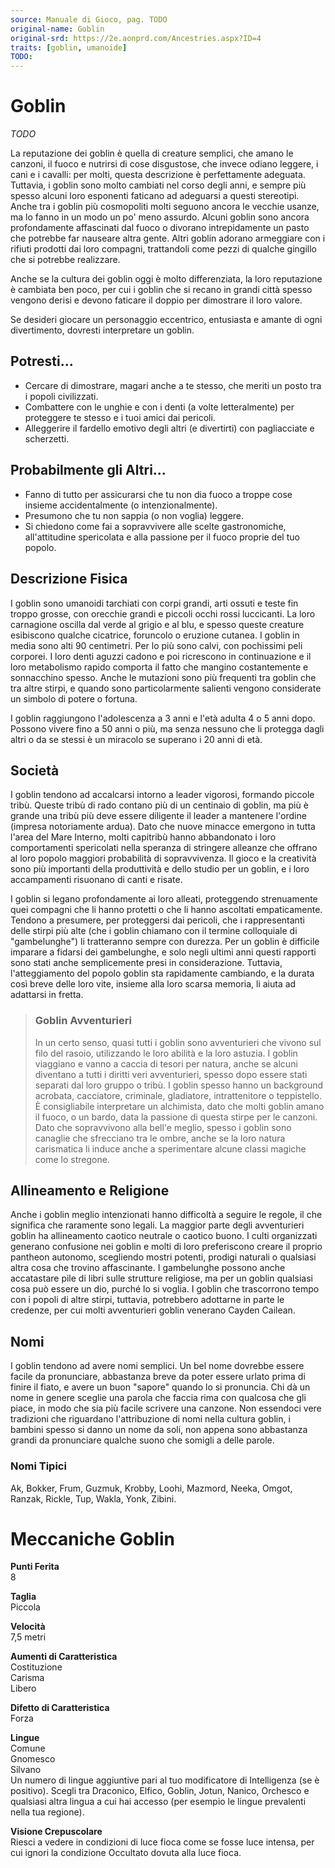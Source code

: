 ```yaml
---
source: Manuale di Gioco, pag. TODO
original-name: Goblin
original-srd: https://2e.aonprd.com/Ancestries.aspx?ID=4
traits: [goblin, umanoide]
TODO:
---
```


# Goblin

_TODO_

La reputazione dei goblin è quella di creature semplici, che amano le canzoni,
il fuoco e nutrirsi di cose disgustose, che invece odiano leggere, i cani e i
cavalli: per molti, questa descrizione è perfettamente adeguata. Tuttavia, i
goblin sono molto cambiati nel corso degli anni, e sempre più spesso alcuni loro
esponenti faticano ad adeguarsi a questi stereotipi. Anche tra i goblin più
cosmopoliti molti seguono ancora le vecchie usanze, ma lo fanno in un modo un
po' meno assurdo. Alcuni goblin sono ancora profondamente affascinati dal fuoco
o divorano intrepidamente un pasto che potrebbe far nauseare altra gente. Altri
goblin adorano armeggiare con i rifiuti prodotti dai loro compagni, trattandoli
come pezzi di qualche gingillo che si potrebbe realizzare.

Anche se la cultura dei goblin oggi è molto differenziata, la loro reputazione è
cambiata ben poco, per cui i goblin che si recano in grandi città spesso vengono
derisi e devono faticare il doppio per dimostrare il loro valore.

Se desideri giocare un personaggio eccentrico, entusiasta e amante di ogni
divertimento, dovresti interpretare un goblin.

## Potresti...

- Cercare di dimostrare, magari anche a te stesso, che meriti un posto tra i
  popoli civilizzati.
- Combattere con le unghie e con i denti (a volte letteralmente) per proteggere
  te stesso e i tuoi amici dai pericoli.
- Alleggerire il fardello emotivo degli altri (e divertirti) con pagliacciate e
  scherzetti.

## Probabilmente gli Altri...

- Fanno di tutto per assicurarsi che tu non dia fuoco a troppe cose insieme
  accidentalmente (o intenzionalmente).
- Presumono che tu non sappia (o non voglia) leggere.
- Si chiedono come fai a sopravvivere alle scelte gastronomiche, all'attitudine
  spericolata e alla passione per il fuoco proprie del tuo popolo.

## Descrizione Fisica

I goblin sono umanoidi tarchiati con corpi grandi, arti ossuti e teste fin
troppo grosse, con orecchie grandi e piccoli occhi rossi luccicanti. La loro
carnagione oscilla dal verde al grigio e al blu, e spesso queste creature
esibiscono qualche cicatrice, foruncolo o eruzione cutanea. I goblin in media
sono alti 90 centimetri. Per lo più sono calvi, con pochissimi peli corporei. I
loro denti aguzzi cadono e poi ricrescono in continuazione e il loro metabolismo
rapido comporta il fatto che mangino costantemente e sonnacchino spesso. Anche
le mutazioni sono più frequenti tra goblin che tra altre stirpi, e quando sono
particolarmente salienti vengono considerate un simbolo di potere o fortuna.

I goblin raggiungono l'adolescenza a 3 anni e l'età adulta 4 o 5 anni dopo.
Possono vivere fino a 50 anni o più, ma senza nessuno che li protegga dagli
altri o da se stessi è un miracolo se superano i 20 anni di età.

## Società

I goblin tendono ad accalcarsi intorno a leader vigorosi, formando piccole
tribù. Queste tribù di rado contano più di un centinaio di goblin, ma più è
grande una tribù più deve essere diligente il leader a mantenere l'ordine
(impresa notoriamente ardua). Dato che nuove minacce emergono in tutta l'area
del Mare Interno, molti capitribù hanno abbandonato i loro comportamenti
spericolati nella speranza di stringere alleanze che offrano al loro popolo
maggiori probabilità di sopravvivenza. Il gioco e la creatività sono più
importanti della produttività e dello studio per un goblin, e i loro
accampamenti risuonano di canti e risate.

I goblin si legano profondamente ai loro alleati, proteggendo strenuamente quei
compagni che li hanno protetti o che li hanno ascoltati empaticamente. Tendono a
presumere, per proteggersi dai pericoli, che i rappresentanti delle stirpi più
alte (che i goblin chiamano con il termine colloquiale di "gambelunghe") li
tratteranno sempre con durezza. Per un goblin è difficile imparare a fidarsi dei
gambelunghe, e solo negli ultimi anni questi rapporti sono stati anche
semplicemente presi in considerazione. Tuttavia, l'atteggiamento del popolo
goblin sta rapidamente cambiando, e la durata così breve delle loro vite,
insieme alla loro scarsa memoria, li aiuta ad adattarsi in fretta.

> ### Goblin Avventurieri
>
> In un certo senso, quasi tutti i goblin sono avventurieri che vivono sul filo
> del rasoio, utilizzando le loro abilità e la loro astuzia. I goblin viaggiano
> e vanno a caccia di tesori per natura, anche se alcuni diventano a tutti i
> diritti veri avventurieri, spesso dopo essere stati separati dal loro gruppo o
> tribù. I goblin spesso hanno un background acrobata, cacciatore, criminale,
> gladiatore, intrattenitore o teppistello. È consigliabile interpretare un
> alchimista, dato che molti goblin amano il fuoco, o un bardo, data la passione
> di questa stirpe per le canzoni. Dato che sopravvivono alla bell'e meglio,
> spesso i goblin sono canaglie che sfrecciano tra le ombre, anche se la loro
> natura carismatica li induce anche a sperimentare alcune classi magiche come
> lo stregone.

## Allineamento e Religione

Anche i goblin meglio intenzionati hanno difficoltà a seguire le regole, il che
significa che raramente sono legali. La maggior parte degli avventurieri goblin
ha allineamento caotico neutrale o caotico buono. I culti organizzati generano
confusione nei goblin e molti di loro preferiscono creare il proprio pantheon
autonomo, scegliendo mostri potenti, prodigi naturali o qualsiasi altra cosa che
trovino affascinante. I gambelunghe possono anche accatastare pile di libri
sulle strutture religiose, ma per un goblin qualsiasi cosa può essere un dio,
purché lo si voglia. I goblin che trascorrono tempo con i popoli di altre
stirpi, tuttavia, potrebbero adottarne in parte le credenze, per cui molti
avventurieri goblin venerano Cayden Cailean.

## Nomi

I goblin tendono ad avere nomi semplici. Un bel nome dovrebbe essere facile da
pronunciare, abbastanza breve da poter essere urlato prima di finire il fiato, e
avere un buon "sapore" quando lo si pronuncia. Chi dà un nome in genere sceglie
una parola che faccia rima con qualcosa che gli piace, in modo che sia più
facile scrivere una canzone. Non essendoci vere tradizioni che riguardano
l'attribuzione di nomi nella cultura goblin, i bambini spesso si danno un nome
da soli, non appena sono abbastanza grandi da pronunciare qualche suono che
somigli a delle parole.

### Nomi Tipici

Ak, Bokker, Frum, Guzmuk, Krobby, Loohi, Mazmord, Neeka, Omgot, Ranzak, Rickle,
Tup, Wakla, Yonk, Zibini.

# Meccaniche Goblin

**Punti Ferita**  
8

**Taglia**  
Piccola

**Velocità**  
7,5 metri

**Aumenti di Caratteristica**  
Costituzione  
Carisma  
Libero

**Difetto di Caratteristica**  
Forza

**Lingue**  
Comune  
Gnomesco  
Silvano  
Un numero di lingue aggiuntive pari al tuo modificatore di Intelligenza (se è
positivo). Scegli tra Draconico, Elfico, Goblin, Jotun, Nanico, Orchesco e
qualsiasi altra lingua a cui hai accesso (per esempio le lingue prevalenti nella
tua regione).

**Visione Crepuscolare**  
Riesci a vedere in condizioni di luce fioca come se fosse luce intensa, per cui
ignori la condizione Occultato dovuta alla luce fioca.
